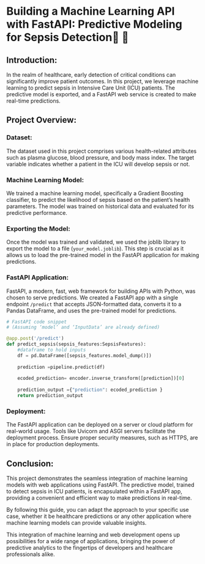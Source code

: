 # **Building a Machine Learning API with FastAPI: Predictive Modeling for Sepsis Detection**:rocket: :hospital:

## Introduction:

In the realm of healthcare, early detection of critical conditions can significantly improve patient outcomes. In this project, we leverage machine learning to predict sepsis in Intensive Care Unit (ICU) patients. The predictive model is exported, and a FastAPI web service is created to make real-time predictions.

## Project Overview:

### Dataset:

The dataset used in this project comprises various health-related attributes such as plasma glucose, blood pressure, and body mass index. The target variable indicates whether a patient in the ICU will develop sepsis or not.

### Machine Learning Model:

We trained a machine learning model, specifically a Gradient Boosting classifier, to predict the likelihood of sepsis based on the patient’s health parameters. The model was trained on historical data and evaluated for its predictive performance.

### Exporting the Model:

Once the model was trained and validated, we used the joblib library to export the model to a file (`your_model.joblib`). This step is crucial as it allows us to load the pre-trained model in the FastAPI application for making predictions.

### FastAPI Application:

FastAPI, a modern, fast, web framework for building APIs with Python, was chosen to serve predictions. We created a FastAPI app with a single endpoint `/predict` that accepts JSON-formatted data, converts it to a Pandas DataFrame, and uses the pre-trained model for predictions.

```python
# FastAPI code snippet
# (Assuming ‘model’ and ‘InputData’ are already defined)

@app.post('/predict')
def predict_sepsis(sepsis_features:SepsisFeatures):
    #dataframe to hold inputs
    df = pd.DataFrame([sepsis_features.model_dump()])
    
    prediction =pipeline.predict(df)
    
    ecoded_prediction= encoder.inverse_transform([prediction])[0]
    
    prediction_output ={"prediction": ecoded_prediction }
    return prediction_output
```

### Deployment:

The FastAPI application can be deployed on a server or cloud platform for real-world usage. Tools like Uvicorn and ASGI servers facilitate the deployment process. Ensure proper security measures, such as HTTPS, are in place for production deployments.

## Conclusion:

This project demonstrates the seamless integration of machine learning models with web applications using FastAPI. The predictive model, trained to detect sepsis in ICU patients, is encapsulated within a FastAPI app, providing a convenient and efficient way to make predictions in real-time.

By following this guide, you can adapt the approach to your specific use case, whether it be healthcare predictions or any other application where machine learning models can provide valuable insights.

This integration of machine learning and web development opens up possibilities for a wide range of applications, bringing the power of predictive analytics to the fingertips of developers and healthcare professionals alike.
